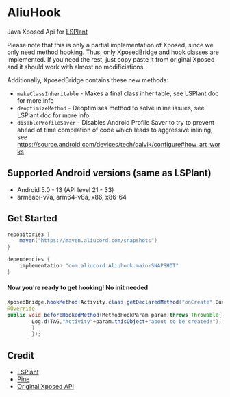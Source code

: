 # AliuHook

Java Xposed Api for [LSPlant](https://github.com/LSPosed/LSPlant)

Please note that this is only a partial implementation of Xposed, since we only need method hooking.
Thus, only XposedBridge and hook classes are implemented. If you need the rest, just copy paste it
from original Xposed and it should work with almost no modificiations.

Additionally, XposedBridge contains these new methods:

- `makeClassInheritable` - Makes a final class inheritable, see LSPlant doc for more info
- `deoptimizeMethod` - Deoptimises method to solve inline issues, see LSPlant doc for more info
- `disableProfileSaver` - Disables Android Profile Saver to try to prevent ahead of time compilation
  of code which leads to aggressive inlining,
  see https://source.android.com/devices/tech/dalvik/configure#how_art_works

## Supported Android versions (same as LSPlant)

- Android 5.0 - 13 (API level 21 - 33)
- armeabi-v7a, arm64-v8a, x86, x86-64

## Get Started

```gradle
repositories {
    maven("https://maven.aliucord.com/snapshots")
}

dependencies {
    implementation "com.aliucord:Aliuhook:main-SNAPSHOT"
}
```

#### Now you're ready to get hooking! No init needed

```java
XposedBridge.hookMethod(Activity.class.getDeclaredMethod("onCreate",Bundle.class),new XC_MethodHook(){
@Override
public void beforeHookedMethod(MethodHookParam param)throws Throwable{
        Log.d(TAG,"Activity"+param.thisObject+"about to be created!");
        }
        });
```

## Credit

- [LSPlant](https://github.com/LSPosed/LSPlant)
- [Pine](https://github.com/canyie/Pine)
- [Original Xposed API](https://github.com/rovo89/XposedBridge)
